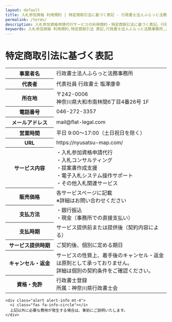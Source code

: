 ```yaml
---
layout: default
title: 入札参加資格 利用規約 | 特定商取引法に基づく表記 - 行政書士法人ふらっと法務事務所
permalink: /terms/
description: 入札参加資格申請代行サービスの利用規約・特定商取引法に基づく表記。行政書士法人ふらっと法務事務所の事業者情報、サービス内容、返品・キャンセルポリシー等の詳細情報。神奈川県大和市。
keywords: 入札参加資格 利用規約,特定商取引法 表記,行政書士法人ふらっと法務事務所,入札申請代行 規約,全省庁統一資格 利用規約,神奈川県,大和市,行政書士
---
```


# 特定商取引法に基づく表記

<div class="card shadow-sm">
  <div class="card-body">
    <table class="table table-bordered">
      <tbody>
        <tr>
          <th scope="row" class="bg-light" style="width: 30%;">事業者名</th>
          <td>行政書士法人ふらっと法務事務所</td>
        </tr>
        <tr>
          <th scope="row" class="bg-light">代表者</th>
          <td>代表社員 行政書士 塩澤康幸</td>
        </tr>
        <tr>
          <th scope="row" class="bg-light">所在地</th>
          <td>
            〒242-0006<br>
            神奈川県大和市南林間6丁目4番26号 1F
          </td>
        </tr>
        <tr>
          <th scope="row" class="bg-light">電話番号</th>
          <td>046-272-3357</td>
        </tr>
        <tr>
          <th scope="row" class="bg-light">メールアドレス</th>
          <td>mail@flat-legal.com</td>
        </tr>
        <tr>
          <th scope="row" class="bg-light">営業時間</th>
          <td>平日 9:00～17:00（土日祝日を除く）</td>
        </tr>
        <tr>
          <th scope="row" class="bg-light">URL</th>
          <td>https://nyusatsu-map.com/</td>
        </tr>
        <tr>
          <th scope="row" class="bg-light">サービス内容</th>
          <td>
            ・入札参加資格申請代行<br>
            ・入札コンサルティング<br>
            ・提案書作成支援<br>
            ・電子入札システム操作サポート<br>
            ・その他入札関連サービス
          </td>
        </tr>
        <tr>
          <th scope="row" class="bg-light">販売価格</th>
          <td>
            各サービスページに記載<br>
            ※詳細はお問い合わせください
          </td>
        </tr>
        <tr>
          <th scope="row" class="bg-light">支払方法</th>
          <td>
            ・銀行振込<br>
            ・現金（事務所での直接支払い）
          </td>
        </tr>
        <tr>
          <th scope="row" class="bg-light">支払時期</th>
          <td>サービス提供前または提供後（契約内容による）</td>
        </tr>
        <tr>
          <th scope="row" class="bg-light">サービス提供時期</th>
          <td>ご契約後、個別に定める期日</td>
        </tr>
        <tr>
          <th scope="row" class="bg-light">キャンセル・返金</th>
          <td>
            サービスの性質上、着手後のキャンセル・返金は原則として承っておりません。<br>
            詳細は個別の契約条件をご確認ください。
          </td>
        </tr>
        <tr>
          <th scope="row" class="bg-light">資格・免許</th>
          <td>
            行政書士登録<br>
            所属：神奈川県行政書士会
          </td>
        </tr>
      </tbody>
    </table>

    <div class="alert alert-info mt-4">
      <i class="fas fa-info-circle"></i> 
      上記以外に必要な費用が発生する場合は、事前にご説明いたします。
    </div>
  </div>
</div>